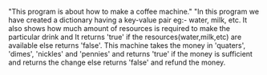 "This program is about how to make a coffee machine."
"In this program we have created a dictionary having a key-value pair eg:- water, milk, etc. It also shows how much amount of resources is required to make the particular drink and It returns 'true' if the resources(water,milk,etc) are available else returns 'false'. This machine takes the money in 'quaters', 'dimes', 'nickles' and 'pennies' and returns 'true' if the money is sufficient and returns the change else returns 'false' and refund the money. 


